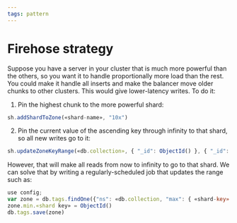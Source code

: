 ```yaml
---
tags: pattern
---
```


# Firehose strategy
Suppose you have a server in your cluster that is much more powerful than the others, so you want it to handle proportionally more load than the rest. You could make it handle all inserts and make the balancer move older chunks to other clusters. This would give lower-latency writes. To do it:

1. Pin the highest chunk to the more powerful shard:
```js
sh.addShardToZone(«shard-name», "10x")
```

2. Pin the current value of the ascending key through infinity to that shard, so all new writes go to it:
```js
sh.updateZoneKeyRange(«db.collection», { "_id": ObjectId() }, { "_id": MaxKey }, "10x")
```

However, that will make all reads from now to infinity to go to that shard. We can solve that by writing a regularly-scheduled job that updates the range such as:

```js
use config;
var zone = db.tags.findOne({"ns": «db.collection, "max": { «shard-key»: MaxKey }})
zone.min.«shard key» = ObjectId()
db.tags.save(zone)
```

